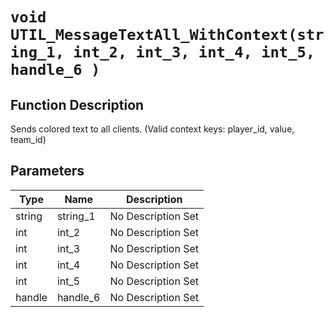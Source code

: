# `void UTIL_MessageTextAll_WithContext(string_1, int_2, int_3, int_4, int_5, handle_6 )`
## Function Description
Sends colored text to all clients. (Valid context keys: player_id, value, team_id)
## Parameters
Type|Name|Description
--|--|--
string|string_1|No Description Set
int|int_2|No Description Set
int|int_3|No Description Set
int|int_4|No Description Set
int|int_5|No Description Set
handle|handle_6|No Description Set
